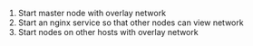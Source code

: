 1. Start master node with overlay network
2. Start an nginx service so that other nodes can view network
3. Start nodes on other hosts with overlay network
